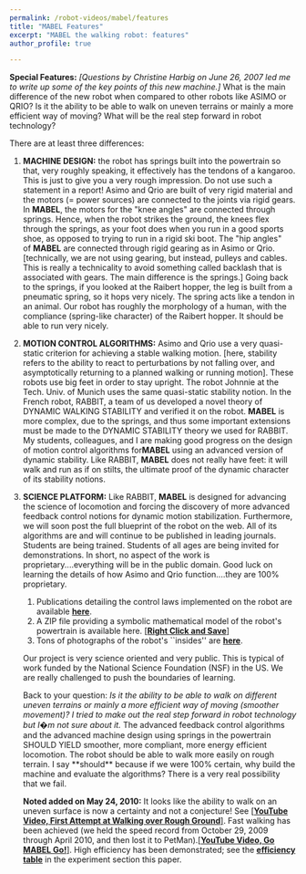 ```yaml
---
permalink: /robot-videos/mabel/features
title: "MABEL Features"
excerpt: "MABEL the walking robot: features"
author_profile: true

---
```

**Special Features:** _\[Questions by Christine Harbig on June 26, 2007 led me to write up some of the key points of this new machine.\]_ What is the main difference of the new robot when compared to other robots like ASIMO or QRIO? Is it the ability to be able to walk on uneven terrains or mainly a more efficient way of moving? What will be the real step forward in robot technology?

There are at least three differences:

1.  **MACHINE DESIGN:** the robot has springs built into the powertrain so that, very roughly speaking, it effectively has the tendons of a kangaroo. This is just to give you a very rough impression. Do not use such a statement in a report! Asimo and Qrio are built of very rigid material and the motors (= power sources) are connected to the joints via rigid gears. In **MABEL**, the motors for the "knee angles" are connected through springs. Hence, when the robot strikes the ground, the knees flex through the springs, as your foot does when you run in a good sports shoe, as opposed to trying to run in a rigid ski boot. The "hip angles" of **MABEL** are connected through rigid gearing as in Asimo or Qrio. \[technically, we are not using gearing, but instead, pulleys and cables. This is really a technicality to avoid something called backlash that is associated with gears. The main difference is the springs.\] Going back to the springs, if you looked at the Raibert hopper, the leg is built from a pneumatic spring, so it hops very nicely. The spring acts like a tendon in an animal. Our robot has roughly the morphology of a human, with the compliance (spring-like character) of the Raibert hopper. It should be able to run very nicely.
2.  **MOTION CONTROL ALGORITHMS:** Asimo and Qrio use a very quasi-static criterion for achieving a stable walking motion. \[here, stability refers to the ability to react to perturbations by not falling over, and asymptotically returning to a planned walking or running motion\]. These robots use big feet in order to stay upright. The robot Johnnie at the Tech. Univ. of Munich uses the same quasi-static stability notion. In the French robot, RABBIT, a team of us developed a novel theory of DYNAMIC WALKING STABILITY and verified it on the robot. **MABEL** is more complex, due to the springs, and thus some important extensions must be made to the DYNAMIC STABILITY theory we used for RABBIT. My students, colleagues, and I are making good progress on the design of motion control algorithms for**MABEL** using an advanced version of dynamic stability. Like RABBIT, **MABEL** does not really have feet: it will walk and run as if on stilts, the ultimate proof of the dynamic character of its stability notions.
3.  **SCIENCE PLATFORM:** Like RABBIT, **MABEL** is designed for advancing the science of locomotion and forcing the discovery of more advanced feedback control notions for dynamic motion stabilization. Furthermore, we will soon post the full blueprint of the robot on the web. All of its algorithms are and will continue to be published in leading journals. Students are being trained. Students of all ages are being invited for demonstrations. In short, no aspect of the work is proprietary....everything will be in the public domain. Good luck on learning the details of how Asimo and Qrio function....they are 100% proprietary.
    
    1.  Publications detailing the control laws implemented on the robot are available [**here**](/robot-videos.html).
    2.  A ZIP file providing a symbolic mathematical model of the robot's powertrain is available here. [\[**Right Click and Save**\]](/files/Transmission-Dynamics.zip)
    3.  Tons of photographs of the robot's \`\`insides'' are [**here**](/robot-videos/mabel.html#photos).
    
    Our project is very science oriented and very public. This is typical of work funded by the National Science Foundation (NSF) in the US. We are really challenged to push the boundaries of learning.
    
    Back to your question: _Is it the ability to be able to walk on different uneven terrains or mainly a more efficient way of moving (smoother movement)? I tried to make out the real step forward in robot technology but I�m not sure about it._ The advanced feedback control algorithms and the advanced machine design using springs in the powertrain SHOULD YIELD smoother, more compliant, more energy efficient locomotion. The robot should be able to walk more easily on rough terrain. I say \*\*should\*\* because if we were 100% certain, why build the machine and evaluate the algorithms? There is a very real possibility that we fail.
    
    **Noted added on May 24, 2010:** It looks like the ability to walk on an uneven surface is now a certainty and not a conjecture! See [\[**YouTube Video, First Attempt at Walking over Rough Ground**\]](http://www.youtube.com/user/DynamicLegLocomotion#p/u/0/IlWIWf4daNs). Fast walking has been achieved (we held the speed record from October 29, 2009 through April 2010, and then lost it to PetMan).[\[**YouTube Video, Go MABEL Go!**\]](http://www.youtube.com/user/DynamicLegLocomotion#p/u/3/FO6Sx2zDURE). High efficiency has been demonstrated; see the [**efficiency table**](/files/MABEL_CompliantHZDWalking2010.pdf) in the experiment section this paper.